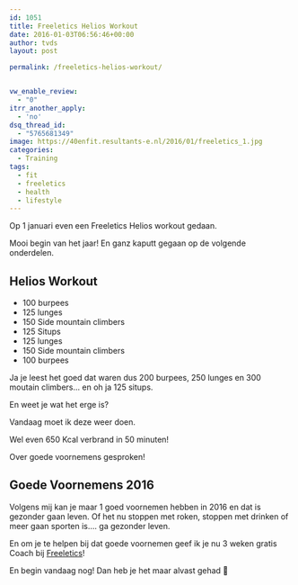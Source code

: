 ```yaml
---
id: 1051
title: Freeletics Helios Workout
date: 2016-01-03T06:56:46+00:00
author: tvds
layout: post

permalink: /freeletics-helios-workout/


vw_enable_review:
  - "0"
itrr_another_apply:
  - 'no'
dsq_thread_id:
  - "5765681349"
image: https://40enfit.resultants-e.nl/2016/01/freeletics_1.jpg
categories:
  - Training
tags:
  - fit
  - freeletics
  - health
  - lifestyle
---
```

Op 1 januari even een Freeletics Helios workout gedaan.

Mooi begin van het jaar! En ganz kaputt gegaan op de volgende onderdelen.<!--more-->

## Helios Workout

* 100 burpees
* 125 lunges
* 150 Side mountain climbers
* 125 Situps
* 125 lunges
* 150 Side mountain climbers
* 100 burpees

Ja je leest het goed dat waren dus 200 burpees, 250 lunges en 300 moutain climbers&#8230; en oh ja 125 situps.

En weet je wat het erge is?

Vandaag moet ik deze weer doen.

Wel even 650 Kcal verbrand in 50 minuten!

Over goede voornemens gesproken!

## Goede Voornemens 2016

Volgens mij kan je maar 1 goed voornemen hebben in 2016 en dat is gezonder gaan leven. Of het nu stoppen met roken, stoppen met drinken of meer gaan sporten is&#8230;. ga gezonder leven.

En om je te helpen bij dat goede voornemen geef ik je nu 3 weken gratis Coach bij <a href="https://www.freeletics.com/r/6595686" target="_blank">Freeletics</a>!

En begin vandaag nog! Dan heb je het maar alvast gehad 🙂